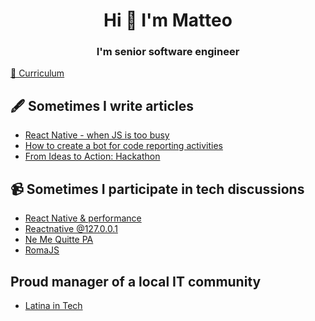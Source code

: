 <h1 align="center">Hi 👋 I'm Matteo</h1>
<h3 align="center">I'm senior software engineer</h3>

[📃 Curriculum](https://storage.rxresu.me/clp9g0bnbd2e29hunkgwr4cvl/resumes/clp9kr3rt08krqo5qbqysbkut.pdf)

## 🖋️ Sometimes I write articles
- [React Native - when JS is too busy](https://dev.to/matteoboschi/react-native-when-js-is-too-busy-5fhn)
- [How to create a bot for code reporting activities](https://medium.com/@heritage.tech/how-to-create-a-bot-for-code-reporting-activities-398e101c334f)
- [From Ideas to Action: Hackathon](https://medium.com/@heritage.tech/from-ideas-to-action-hackathon-heritage-holdings-tech-065ecd1d6e32)

## 📹 Sometimes I participate in tech discussions
- [React Native & performance](https://www.youtube.com/watch?v=FnMoLElfgEE)
- [Reactnative @127.0.0.1](https://www.youtube.com/watch?v=QccnG3YihJk&list=FLIfHlSD3Cy7RzExCBs4KsFw&index=8&t=7289)
- [Ne Me Quitte PA](https://www.youtube.com/watch?v=8A7Kw_9wucM)
- [RomaJS](https://www.facebook.com/romajs.org/videos/575771186517100)

## Proud manager of a local IT community
- [Latina in Tech](https://www.latinaintech.org/)
